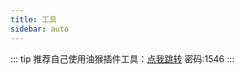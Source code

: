 ```yaml
---
title: 工具
sidebar: auto
---
```


::: tip
推荐自己使用油猴插件工具：[点我跳转](https://wwpm.lanzouf.com/iQ8HR0kwwjze) 密码:1546
:::
